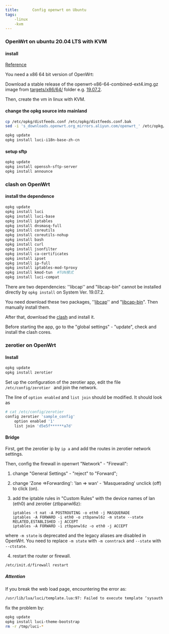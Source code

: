 ```yaml
---
title:      Config openwrt on Ubuntu
tags:
    -linux
    -kvm
---
```


### OpenWrt on ubuntu 20.04 LTS with KVM

#### install

[Reference](https://openwrt.org/docs/guide-user/virtualization/virtualbox-vm)

You need a x86 64 bit version of OpenWrt:

Download a stable release of the openwrt-x86-64-combined-ext4.img.gz image from [targets/x86/64/](https://downloads.openwrt.org/) folder e.g. [19.07.2](https://downloads.openwrt.org/releases/19.07.2/targets/x86/64/openwrt-19.07.2-x86-64-combined-ext4.img.gz).

Then, create the vm in linux with KVM.

#### change the opkg source into mainland

```bash
cp /etc/opkg/distfeeds.conf /etc/opkg/distfeeds.conf.bak
sed -i 's_downloads.openwrt.org_mirrors.aliyun.com/openwrt_' /etc/opkg/distfeeds.conf

opkg update
opkg install luci-i18n-base-zh-cn
```

#### setup sftp

```bash
opkg update
opkg install openssh-sftp-server
opkg install announce
```

### clash on OpenWrt

#### install the dependence

```bash
opkg update
opkg install luci
opkg install luci-base
opkg install iptables
opkg install dnsmasq-full
opkg install coreutils
opkg install coreutils-nohup
opkg install bash
opkg install curl
opkg install jsonfilter
opkg install ca-certificates
opkg install ipset
opkg install ip-full
opkg install iptables-mod-tproxy
opkg install kmod-tun  #TUN模式
opkg install luci-compat
```
There are two dependencies: ''libcap'' and "libcap-bin" cannot be installed directly by `opkg install` on System Ver. 19.07.2.

You need download these two packages, ''[libcap](https://downloads.openwrt.org/snapshots/packages/x86_64/base/libcap_2.51-1_x86_64.ipk)'' and "[libcap-bin](https://downloads.openwrt.org/snapshots/packages/x86_64/base/libcap-bin_2.51-1_x86_64.ipk)".
Then manually install them.

After that, download the [clash](https://github.com/vernesong/OpenClash/releases) and install it.

Before starting the app, go to the "global settings" - "update", check and install the clash cores.

### zerotier on OpenWrt

#### Install

```bash
opkg update
opkg install zerotier
```

Set up the configuration of the zerotier app, edit the file `/etc/config/zerotier ` and join the network.

The line of `option enabled` and `list join` should be modified. It should look as

```bash
# cat /etc/config/zerotier
config zerotier 'sample_config'
	option enabled '1'
	list join 'd5e5f******a7d'
```

#### Bridge
First, get the zerotier ip by `ip a` and add the routes in zerotier network settings.

Then, config the firewall in openwrt "Network" - "Firewall":

1. change "General Settings" - "reject" to "Forward";

2. change 'Zone =>Forwarding': 'lan => wan' - 'Masquerading' unclick (off) to click (on).

3. add the iptable rules in "Custom Rules" with the device names of lan (eth0) and zerotier (ztbpanwl6z):

    ```
    iptables -t nat -A POSTROUTING -o eth0 -j MASQUERADE
    iptables -A FORWARD -i eth0 -o ztbpanwl6z -m state --state RELATED,ESTABLISHED -j ACCEPT
    iptables -A FORWARD -i ztbpanwl6z -o eth0 -j ACCEPT
    ```

where `-m state` is deprecated and the legacy aliases are disabled in OpenWrt. You need to replace `-m state` with `-m conntrack` and `--state` with `--ctstate`.

4. restart the router or firewall.
```bash
/etc/init.d/firewall restart
```

##### Attention
If you break the web load page, encountering the error as:

```bash
/usr/lib/lua/luci/template.lua:97: Failed to execute template ‘sysauth’.
```

fix the problem by:

```bash
opkg update
opkg install luci-theme-bootstrap
rm -r /tmp/luci-*
```

